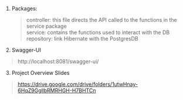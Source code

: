 
1. Packages:
   > controller: this file directs the API called to the functions in the service package <br>
   > service: contains the functions used to interact with the DB <br>
   > repository: link Hibernate with the PostgresDB <br>
2. Swagger-UI
  > http://localhost:8081/swagger-ui/
  
3. Project Overview Slides
  > https://drive.google.com/drive/folders/1utwHnay-6HqZ9GgllbRMRHGH-H7BHTCn 
